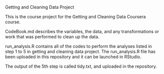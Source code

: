 Getting and Cleaning Data Project

This is the course project for the Getting and Cleaning Data Coursera course.

CodeBook.md describes the variables, the data, and any transformations or work that was performed to clean up the data.

run_analysis.R contains all of the codes to perform the analyses listed in step 1 to 5 in getting and cleaning data project. The run_analysis.R file has been uploaded in this repository and it can be launched in RStudio.

The output of the 5th step is called tidy.txt, and uploaded in the repository.


